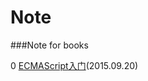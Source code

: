 # Note
###Note for books

0 [ECMAScript入门](https://github.com/Blueeye1015/Note/tree/master/ES6)(2015.09.20)